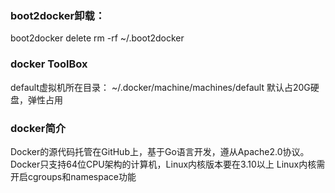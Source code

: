 
### boot2docker卸载：
boot2docker delete
rm -rf ~/.boot2docker

### docker ToolBox
default虚拟机所在目录： ~/.docker/machine/machines/default
默认占20G硬盘，弹性占用


### docker简介
Docker的源代码托管在GitHub上，基于Go语言开发，遵从Apache2.0协议。
Docker只支持64位CPU架构的计算机，Linux内核版本要在3.10以上
Linux内核需开启cgroups和namespace功能
